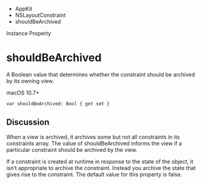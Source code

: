 

- AppKit
- NSLayoutConstraint
-  shouldBeArchived 

Instance Property

# shouldBeArchived

A Boolean value that determines whether the constraint should be archived by its owning view.

macOS 10.7+

``` source
var shouldBeArchived: Bool { get set }
```

## Discussion

When a view is archived, it archives some but not all constraints in its constraints array. The value of shouldBeArchived informs the view if a particular constraint should be archived by the view.

If a constraint is created at runtime in response to the state of the object, it isn’t appropriate to archive the constraint. Instead you archive the state that gives rise to the constraint. The default value for this property is false.


